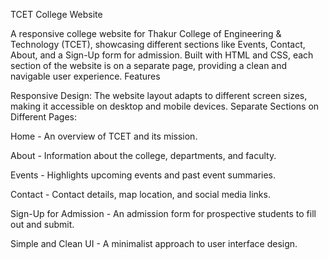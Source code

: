 TCET College Website

A responsive college website for Thakur College of Engineering & Technology (TCET), showcasing different sections like Events, Contact, About, and a Sign-Up form for admission. Built with HTML and CSS, each section of the website is on a separate page, providing a clean and navigable user experience.
Features

Responsive Design: The website layout adapts to different screen sizes, making it accessible on desktop and mobile devices.
Separate Sections on Different Pages:

Home - An overview of TCET and its mission.

About - Information about the college, departments, and faculty.

Events - Highlights upcoming events and past event summaries.

Contact - Contact details, map location, and social media links.

Sign-Up for Admission - An admission form for prospective students to fill out and submit.

Simple and Clean UI - A minimalist approach to user interface design.
